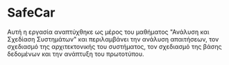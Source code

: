 # SafeCar

Αυτή η εργασία αναπτύχθηκε ως μέρος του μαθήματος "Ανάλυση και Σχεδίαση Συστημάτων" και περιλαμβάνει την ανάλυση απαιτήσεων, τον σχεδιασμό της αρχιτεκτονικής του συστήματος, τον σχεδιασμό της βάσης δεδομένων και την ανάπτυξη του πρωτοτύπου.

